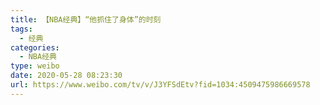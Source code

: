 ```yaml
---
title: 【NBA经典】“他抓住了身体”的时刻
tags:
  - 经典
categories:
  - NBA经典
type: weibo
date: 2020-05-28 08:23:30
url: https://www.weibo.com/tv/v/J3YFSdEtv?fid=1034:4509475986669578
---
```


<!-- more -->